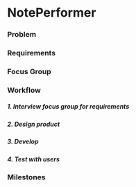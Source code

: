 # **NotePerformer**

### Problem

### Requirements

### Focus Group


### Workflow
##### 1. Interview focus group for requirements
##### 2. Design product
##### 3. Develop
##### 4. Test with users



### Milestones
